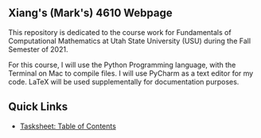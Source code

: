 ## Xiang's (Mark's) 4610 Webpage

This repository is dedicated to the course work for Fundamentals of Computational Mathematics at Utah State University (USU) during the Fall Semester of 2021.

For this course, I will use the Python Programming language, with the Terminal on Mac to compile files. I will use PyCharm as a text editor for my code. LaTeX will be used supplementally for documentation purposes.

## Quick Links
* [Tasksheet: Table of Contents](https://github.com/GoByMark/math4610/blob/main/Homework%20Tasks/task_ToC.md)
